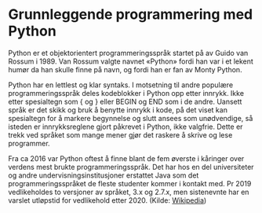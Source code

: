 # Grunnleggende programmering med Python

Python er et objektorientert programmeringsspråk startet på av Guido van Rossum i 1989. Van Rossum valgte navnet «Python» fordi han var i et lekent humør da han skulle finne på navn, og fordi han er fan av Monty Python.

Python har en lettlest og klar syntaks. I motsetning til andre populære programmeringsspråk deles kodeblokker i Python opp etter innrykk. Ikke etter spesialtegn som { og } eller BEGIN og END som i de andre. Uansett språk er det skikk og bruk å benytte innrykk i kode, på det viset kan spesialtegn for å markere begynnelse og slutt ansees som unødvendige, så isteden er innrykksreglene gjort påkrevet i Python, ikke valgfrie. Dette er trekk ved språket som mange mener gjør det raskere å skrive og lese programmer.

Fra ca 2016 var Python oftest å finne blant de fem øverste i kåringer over verdens mest brukte programmeringsspråk. Det har hos en del universiteter og andre undervisningsinstitusjoner erstattet Java som det programmeringsspråket de fleste studenter kommer i kontakt med. Pr 2019 vedlikeholdes to versjoner av språket, 3.x og 2.7.x, men sistenevnte har en varslet utløpstid for vedlikehold etter 2020. (Kilde: [Wikipedia](https://no.wikipedia.org/wiki/Python))